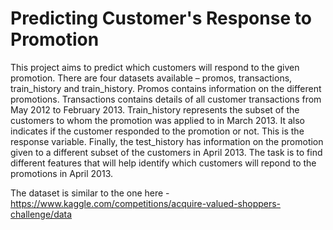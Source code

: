 # Predicting Customer's Response to Promotion

This project aims to predict which customers will respond to the given promotion. There are four datasets available – promos, transactions, train_history and train_history. Promos contains information on the different promotions. Transactions contains details of all customer transactions from May 2012 to February 2013. Train_history represents the subset of the customers to whom the promotion was applied to in March 2013. It also indicates if the customer responded to the promotion or not. This is the response variable. Finally, the test_history has information on the promotion given to a different subset of the customers in April 2013. The task is to find different features that will help identify which customers will repond to the promotions in April 2013.

The dataset is similar to the one here - https://www.kaggle.com/competitions/acquire-valued-shoppers-challenge/data
